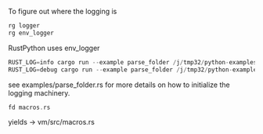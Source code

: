
To figure out where the logging is
```rust
rg logger
rg env_logger
```

RustPython uses env_logger

```rust
RUST_LOG=info cargo run --example parse_folder /j/tmp32/python-examples/simple
RUST_LOG=debug cargo run --example parse_folder /j/tmp32/python-examples/simple
```

see examples/parse_folder.rs for more details on how to initialize
the logging machinery.

```rust
fd macros.rs
```

yields -> vm/src/macros.rs
